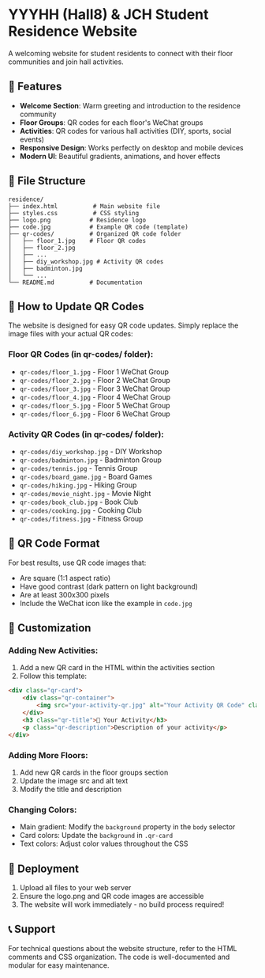 # YYYHH (Hall8) & JCH Student Residence Website

A welcoming website for student residents to connect with their floor communities and join hall activities.

## 🎯 Features

- **Welcome Section**: Warm greeting and introduction to the residence community
- **Floor Groups**: QR codes for each floor's WeChat groups
- **Activities**: QR codes for various hall activities (DIY, sports, social events)
- **Responsive Design**: Works perfectly on desktop and mobile devices
- **Modern UI**: Beautiful gradients, animations, and hover effects

## 📁 File Structure

```
residence/
├── index.html          # Main website file
├── styles.css          # CSS styling
├── logo.png           # Residence logo
├── code.jpg           # Example QR code (template)
├── qr-codes/          # Organized QR code folder
│   ├── floor_1.jpg    # Floor QR codes
│   ├── floor_2.jpg
│   ├── ...
│   ├── diy_workshop.jpg # Activity QR codes
│   ├── badminton.jpg
│   └── ...
└── README.md          # Documentation
```

## 🔄 How to Update QR Codes

The website is designed for easy QR code updates. Simply replace the image files with your actual QR codes:

### Floor QR Codes (in qr-codes/ folder):
- `qr-codes/floor_1.jpg` - Floor 1 WeChat Group
- `qr-codes/floor_2.jpg` - Floor 2 WeChat Group  
- `qr-codes/floor_3.jpg` - Floor 3 WeChat Group
- `qr-codes/floor_4.jpg` - Floor 4 WeChat Group
- `qr-codes/floor_5.jpg` - Floor 5 WeChat Group
- `qr-codes/floor_6.jpg` - Floor 6 WeChat Group

### Activity QR Codes (in qr-codes/ folder):
- `qr-codes/diy_workshop.jpg` - DIY Workshop
- `qr-codes/badminton.jpg` - Badminton Group
- `qr-codes/tennis.jpg` - Tennis Group
- `qr-codes/board_game.jpg` - Board Games
- `qr-codes/hiking.jpg` - Hiking Group
- `qr-codes/movie_night.jpg` - Movie Night
- `qr-codes/book_club.jpg` - Book Club
- `qr-codes/cooking.jpg` - Cooking Club
- `qr-codes/fitness.jpg` - Fitness Group

## 📱 QR Code Format

For best results, use QR code images that:
- Are square (1:1 aspect ratio)
- Have good contrast (dark pattern on light background)
- Are at least 300x300 pixels
- Include the WeChat icon like the example in `code.jpg`

## 🎨 Customization

### Adding New Activities:
1. Add a new QR card in the HTML within the activities section
2. Follow this template:

```html
<div class="qr-card">
    <div class="qr-container">
        <img src="your-activity-qr.jpg" alt="Your Activity QR Code" class="qr-code">
    </div>
    <h3 class="qr-title">🎯 Your Activity</h3>
    <p class="qr-description">Description of your activity</p>
</div>
```

### Adding More Floors:
1. Add new QR cards in the floor groups section
2. Update the image src and alt text
3. Modify the title and description

### Changing Colors:
- Main gradient: Modify the `background` property in the `body` selector
- Card colors: Update the `background` in `.qr-card`
- Text colors: Adjust color values throughout the CSS

## 🚀 Deployment

1. Upload all files to your web server
2. Ensure the logo.png and QR code images are accessible
3. The website will work immediately - no build process required!

## 📞 Support

For technical questions about the website structure, refer to the HTML comments and CSS organization. The code is well-documented and modular for easy maintenance.

